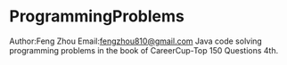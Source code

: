 ProgrammingProblems
===================

Author:Feng Zhou  Email:fengzhou810@gmail.com  Java code solving programming problems in the book of CareerCup-Top 150 Questions 4th.